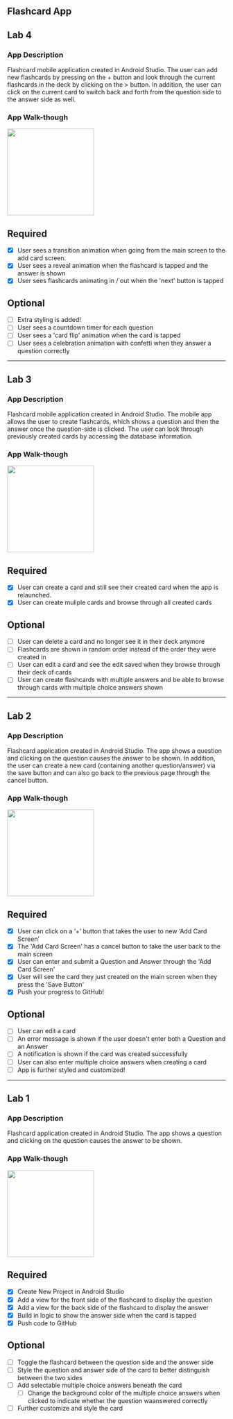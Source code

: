 ## Flashcard App
## Lab 4

### App Description
Flashcard mobile application created in Android Studio. The user can add new flashcards by pressing on the + button and look through the current flashcards in the deck by clicking on the > button. In addition, the user can click on the current card to switch back and forth from the question side to the answer side as well.

### App Walk-though
<img src="https://github.com/judylee05/Flashcard_App/blob/master/codepath_lab4_gif.gif" width=200><br>

## Required
- [x] User sees a transition animation when going from the main screen to the add card screen.
- [x] User sees a reveal animation when the flashcard is tapped and the answer is shown
- [x] User sees flashcards animating in / out when the 'next' button is tapped

## Optional
- [ ] Extra styling is added!
- [ ] User sees a countdown timer for each question
- [ ] User sees a 'card flip' animation when the card is tapped
- [ ] User sees a celebration animation with confetti when they answer a question correctly

-------------------------------------------------------------------------------------------------------------------------------------------------------------------------------
## Lab 3

### App Description
Flashcard mobile application created in Android Studio. The mobile app allows the user to create flashcards, which shows a question and then the answer once the question-side is clicked. The user can look through previously created cards by accessing the database information.

### App Walk-though
<img src="https://github.com/judylee05/Flashcard_App/blob/master/codepath_lab3_gif.gif" width=200><br>

## Required
- [x] User can create a card and still see their created card when the app is relaunched.
- [x] User can create muliple cards and browse through all created cards

## Optional
- [ ] User can delete a card and no longer see it in their deck anymore
- [ ] Flashcards are shown in random order instead of the order they were created in
- [ ] User can edit a card and see the edit saved when they browse through their deck of cards
- [ ] User can create flashcards with multiple answers and be able to browse through cards with multiple choice answers shown

--------------------------------------------------------------------------------------------------------------------------------------------------------------------------------
## Lab 2

### App Description
Flashcard application created in Android Studio. The app shows a question and clicking on the question causes the answer to be shown. In addition, the user can create a new card (containing another question/answer) via the save button and can also go back to the previous page through the cancel button.

### App Walk-though
<img src="https://github.com/judylee05/Flashcard_App/blob/master/flashcard_app_lab2.gif" width=200><br>

## Required
- [x] User can click on a ‘+’ button that takes the user to new ‘Add Card Screen’
- [x] The 'Add Card Screen' has a cancel button to take the user back to the main screen
- [x] User can enter and submit a Question and Answer through the 'Add Card Screen'
- [x] User will see the card they just created on the main screen when they press the 'Save Button'
- [x] Push your progress to GitHub!

## Optional
- [ ] User can edit a card
- [ ] An error message is shown if the user doesn't enter both a Question and an Answer
- [ ] A notification is shown if the card was created successfully
- [ ] User can also enter multiple choice answers when creating a card
- [ ] App is further styled and customized!

-------------------------------------------------------------------------------------------------------------------------------------------------------------------------------
## Lab 1

### App Description
Flashcard application created in Android Studio. The app shows a question and clicking on the question causes the answer to be shown.

### App Walk-though
<img src="https://github.com/judylee05/Flashcard_App/blob/master/flashcard_app.gif" width=200><br>

## Required
- [x] Create New Project in Android Studio
- [x] Add a view for the front side of the flashcard to display the question
- [x] Add a view for the back side of the flashcard to display the answer
- [x] Build in logic to show the answer side when the card is tapped
- [x] Push code to GitHub
## Optional
- [ ] Toggle the flashcard between the question side and the answer side
- [ ] Style the question and answer side of the card to better distinguish between the two sides
- [ ] Add selectable multiple choice answers beneath the card
   - [ ] Change the background color of the multiple choice answers when clicked to indicate whether the question waanswered correctly
- [ ] Further customize and style the card

